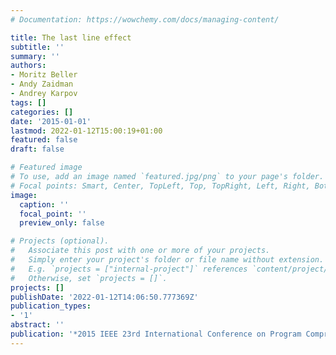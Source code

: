 ```yaml
---
# Documentation: https://wowchemy.com/docs/managing-content/

title: The last line effect
subtitle: ''
summary: ''
authors:
- Moritz Beller
- Andy Zaidman
- Andrey Karpov
tags: []
categories: []
date: '2015-01-01'
lastmod: 2022-01-12T15:00:19+01:00
featured: false
draft: false

# Featured image
# To use, add an image named `featured.jpg/png` to your page's folder.
# Focal points: Smart, Center, TopLeft, Top, TopRight, Left, Right, BottomLeft, Bottom, BottomRight.
image:
  caption: ''
  focal_point: ''
  preview_only: false

# Projects (optional).
#   Associate this post with one or more of your projects.
#   Simply enter your project's folder or file name without extension.
#   E.g. `projects = ["internal-project"]` references `content/project/deep-learning/index.md`.
#   Otherwise, set `projects = []`.
projects: []
publishDate: '2022-01-12T14:06:50.777369Z'
publication_types:
- '1'
abstract: ''
publication: '*2015 IEEE 23rd International Conference on Program Comprehension*'
---
```

